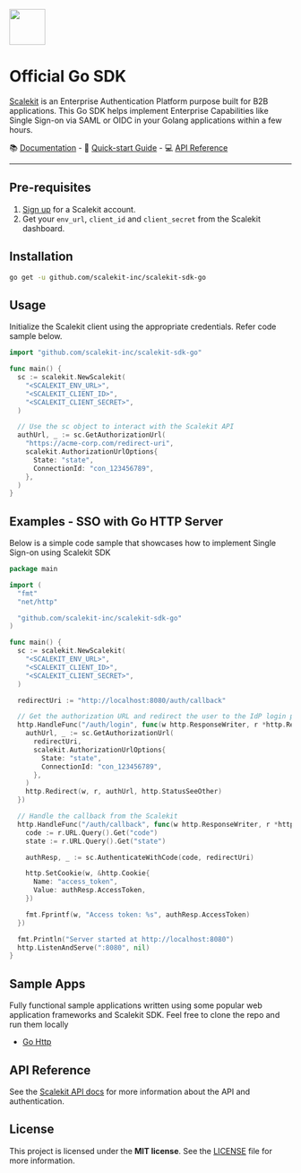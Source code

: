 <p align="left">
  <a href="https://scalekit.com" target="_blank" rel="noopener noreferrer">
    <picture>
      <img src="https://cdn.scalekit.cloud/v1/scalekit-logo-dark.svg" height="64">
    </picture>
  </a>
  <br/>
</p>

# Official Go SDK

<a href="https://scalekit.com" target="_blank" rel="noopener noreferrer">Scalekit</a> is an Enterprise Authentication Platform purpose built for B2B applications. This Go SDK helps implement Enterprise Capabilities like Single Sign-on via SAML or OIDC in your Golang applications within a few hours.

<div>
📚 <a target="_blank" href="https://docs.scalekit.com">Documentation</a> - 🚀 <a target="_blank" href="https://docs.scalekit.com">Quick-start Guide</a> - 💻 <a target="_blank" href="https://docs.scalekit.com/apis">API Reference</a>
</div>
<hr />

## Pre-requisites

1. [Sign up](https://scalekit.com) for a Scalekit account.
2. Get your ```env_url```, ```client_id``` and ```client_secret``` from the Scalekit dashboard.

## Installation

```sh
go get -u github.com/scalekit-inc/scalekit-sdk-go
```

## Usage

Initialize the Scalekit client using the appropriate credentials. Refer code sample below.

```go
import "github.com/scalekit-inc/scalekit-sdk-go"

func main() {
  sc := scalekit.NewScalekit(
    "<SCALEKIT_ENV_URL>",
    "<SCALEKIT_CLIENT_ID>",
    "<SCALEKIT_CLIENT_SECRET>",
  )

  // Use the sc object to interact with the Scalekit API
  authUrl, _ := sc.GetAuthorizationUrl(
    "https://acme-corp.com/redirect-uri",
    scalekit.AuthorizationUrlOptions{
      State: "state",
      ConnectionId: "con_123456789",
    },
  )
}

```

## Examples - SSO with Go HTTP Server

Below is a simple code sample that showcases how to implement Single Sign-on using Scalekit SDK

```go
package main

import (
  "fmt"
  "net/http"

  "github.com/scalekit-inc/scalekit-sdk-go"
)

func main() {
  sc := scalekit.NewScalekit(
    "<SCALEKIT_ENV_URL>",
    "<SCALEKIT_CLIENT_ID>",
    "<SCALEKIT_CLIENT_SECRET>",
  )

  redirectUri := "http://localhost:8080/auth/callback"

  // Get the authorization URL and redirect the user to the IdP login page
  http.HandleFunc("/auth/login", func(w http.ResponseWriter, r *http.Request) {
    authUrl, _ := sc.GetAuthorizationUrl(
      redirectUri,
      scalekit.AuthorizationUrlOptions{
        State: "state",
        ConnectionId: "con_123456789",
      },
    )
    http.Redirect(w, r, authUrl, http.StatusSeeOther)
  })

  // Handle the callback from the Scalekit
  http.HandleFunc("/auth/callback", func(w http.ResponseWriter, r *http.Request) {
    code := r.URL.Query().Get("code")
    state := r.URL.Query().Get("state")

    authResp, _ := sc.AuthenticateWithCode(code, redirectUri)

    http.SetCookie(w, &http.Cookie{
      Name: "access_token",
      Value: authResp.AccessToken,
    })

    fmt.Fprintf(w, "Access token: %s", authResp.AccessToken)
  })

  fmt.Println("Server started at http://localhost:8080")
  http.ListenAndServe(":8080", nil)
}
```

## Sample Apps

Fully functional sample applications written using some popular web application frameworks and Scalekit SDK. Feel free to clone the repo and run them locally

- [Go Http](https://github.com/scalekit-inc/scalekit-go-example.git)


## API Reference

See the [Scalekit API docs](https://docs.scalekit.com) for more information about the API and authentication.

## License

This project is licensed under the **MIT license**.
See the [LICENSE](LICENSE) file for more information.